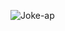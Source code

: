 ![Joke-ap](https://user-images.githubusercontent.com/58784086/121027791-89c83f80-c7a7-11eb-9cb6-d1b77f678f45.gif)



